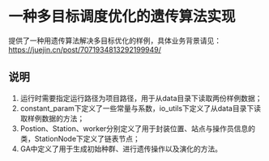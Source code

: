 # 一种多目标调度优化的遗传算法实现
提供了一种用遗传算法解决多目标优化的样例，具体业务背景请见：https://juejin.cn/post/7071934813292199949/

## 说明
1. 运行时需要指定运行路径为项目路径，用于从data目录下读取两份样例数据；
2. constant_param下定义了一些常量与系数，io_utils下定义了从data目录下读取样例数据的方法；
3. Postion、Station、worker分别定义了用于封装位置、站点与操作员信息的类，StationNode下定义了链表节点；
4. GA中定义了用于生成初始种群、进行遗传操作以及演化的方法。
